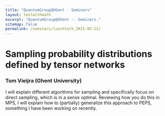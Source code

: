 ```yaml
---
title: "QuantumGroup@UGent - Seminars"
layout: textwithmath
excerpt: "QuantumGroup@UGent -- Seminars."
sitemap: false
permalink: /seminars/lunchtalk_2021-05-21/
---
```


# Sampling probability distributions defined by tensor networks
### Tom Vieijra (Ghent University)

I will explain different algorithms for sampling and specifically focus on direct sampling, which is in a sense optimal. 
Reviewing how you do this in MPS, I will explain how to (partially) generalize this approach to PEPS, something I have been working on recently.
